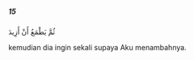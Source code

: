##### 15

<span class="ayah">ثُمَّ يَطْمَعُ أَنْ أَزِيدَ</span>

<span class="ayah_translation">kemudian dia ingin sekali supaya Aku menambahnya.</span>
